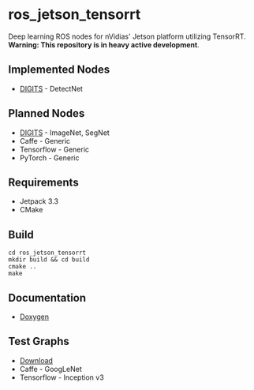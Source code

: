 # ros_jetson_tensorrt
Deep learning ROS nodes for nVidias' Jetson platform utilizing TensorRT. **Warning: This repository is in heavy active development**.

## Implemented Nodes
- [DIGITS][digits] - DetectNet

## Planned Nodes
- [DIGITS][digits] - ImageNet, SegNet
- Caffe - Generic
- Tensorflow - Generic
- PyTorch - Generic

## Requirements
- Jetpack 3.3
- CMake

## Build
```
cd ros_jetson_tensorrt
mkdir build && cd build
cmake ..
make
```

## Documentation
- [Doxygen][docs]

## Test Graphs
- [Download][test_graphs]
- Caffe - GoogLeNet
- Tensorflow - Inception v3

[digits]: https://github.com/NVIDIA/DIGITS
[docs]: https://csvance.github.io/ros_jetson_tensorrt/
[test_graphs]: https://www.dropbox.com/s/t4mso4qwa64dsh7/models.zip?dl=0
